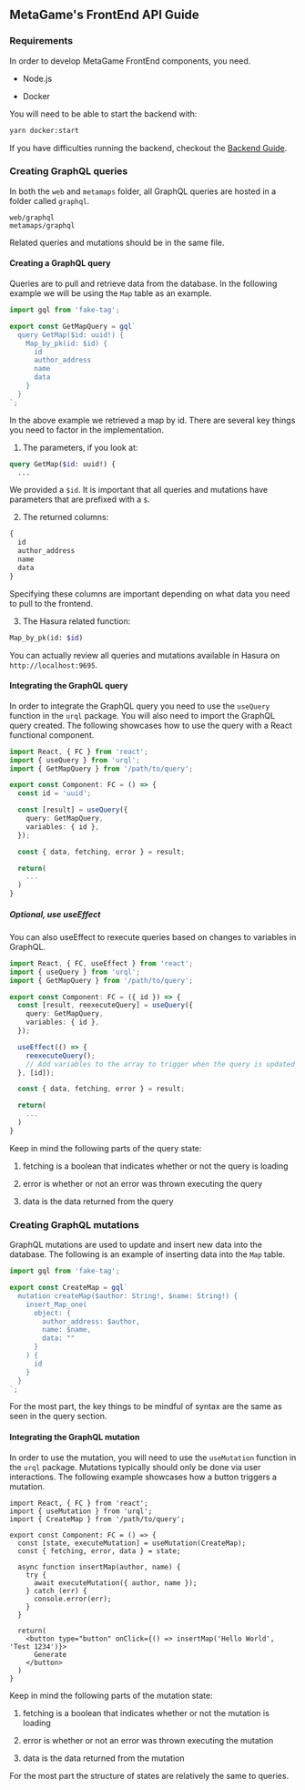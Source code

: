 ## MetaGame's FrontEnd API Guide

### Requirements

In order to develop MetaGame FrontEnd components, you need.

- Node.js

- Docker

You will need to be able to start the backend with:

```bash
yarn docker:start
```

If you have difficulties running the backend, checkout the [Backend Guide](BACKEND.md).

### Creating GraphQL queries

In both the `web` and `metamaps` folder, all GraphQL queries are hosted in a folder called `graphql`.

```
web/graphql
metamaps/graphql
```

Related queries and mutations should be in the same file.

#### Creating a GraphQL query

Queries are to pull and retrieve data from the database. In the following example we will be using the `Map` table as an example.

```typescript
import gql from 'fake-tag';

export const GetMapQuery = gql`
  query GetMap($id: uuid!) {
    Map_by_pk(id: $id) {
      id
      author_address
      name
      data
    }
  }
`;
```

In the above example we retrieved a map by id. There are several key things you need to factor in the implementation.

1. The parameters, if you look at:

```graphql
query GetMap($id: uuid!) {
  ...
```

We provided a `$id`. It is important that all queries and mutations have parameters that are prefixed with a `$`.

2. The returned columns:

```graphql
{
  id
  author_address
  name
  data
}
```

Specifying these columns are important depending on what data you need to pull to the frontend.

3. The Hasura related function:

```graphql
Map_by_pk(id: $id)
```

You can actually review all queries and mutations available in Hasura on `http://localhost:9695`.

#### Integrating the GraphQL query

In order to integrate the GraphQL query you need to use the `useQuery` function in the `urql` package. You will also need to import the GraphQL query created. The following showcases how to use the query with a React functional component.

```typescript
import React, { FC } from 'react';
import { useQuery } from 'urql';
import { GetMapQuery } from '/path/to/query';

export const Component: FC = () => {
  const id = 'uuid';

  const [result] = useQuery({
    query: GetMapQuery,
    variables: { id },
  });

  const { data, fetching, error } = result;

  return(
    ...
  )
}
```

##### Optional, use useEffect

You can also useEffect to rexecute queries based on changes to variables in GraphQL.

```typescript
import React, { FC, useEffect } from 'react';
import { useQuery } from 'urql';
import { GetMapQuery } from '/path/to/query';

export const Component: FC = ({ id }) => {
  const [result, reexecuteQuery] = useQuery({
    query: GetMapQuery,
    variables: { id },
  });

  useEffect(() => {
    reexecuteQuery();
    // Add variables to the array to trigger when the query is updated
  }, [id]);

  const { data, fetching, error } = result;

  return(
    ...
  )
}
```

Keep in mind the following parts of the query state:

1. fetching is a boolean that indicates whether or not the query is loading

2. error is whether or not an error was thrown executing the query

3. data is the data returned from the query

### Creating GraphQL mutations

GraphQL mutations are used to update and insert new data into the database. The following is an example of inserting data into the `Map` table.

```typescript
import gql from 'fake-tag';

export const CreateMap = gql`
  mutation createMap($author: String!, $name: String!) {
    insert_Map_one(
      object: {
        author_address: $author,
        name: $name,
        data: ""
      }
    ) {
      id
    }
  }
`;
```

For the most part, the key things to be mindful of syntax are the same as seen in the query section.

#### Integrating the GraphQL mutation

In order to use the mutation, you will need to use the `useMutation` function in the `urql` package. Mutations typically should only be done via user interactions. The following example showcases how a button triggers a mutation.

```tsx
import React, { FC } from 'react';
import { useMutation } from 'urql';
import { CreateMap } from '/path/to/query';

export const Component: FC = () => {
  const [state, executeMutation] = useMutation(CreateMap);
  const { fetching, error, data } = state;

  async function insertMap(author, name) {
    try {
      await executeMutation({ author, name });
    } catch (err) {
      console.error(err);
    }    
  }

  return(
    <button type="button" onClick={() => insertMap('Hello World', 'Test 1234')}>
      Generate
    </button>
  )
}
```

Keep in mind the following parts of the mutation state:

1. fetching is a boolean that indicates whether or not the mutation is loading

2. error is whether or not an error was thrown executing the mutation

3. data is the data returned from the mutation

For the most part the structure of states are relatively the same to queries.